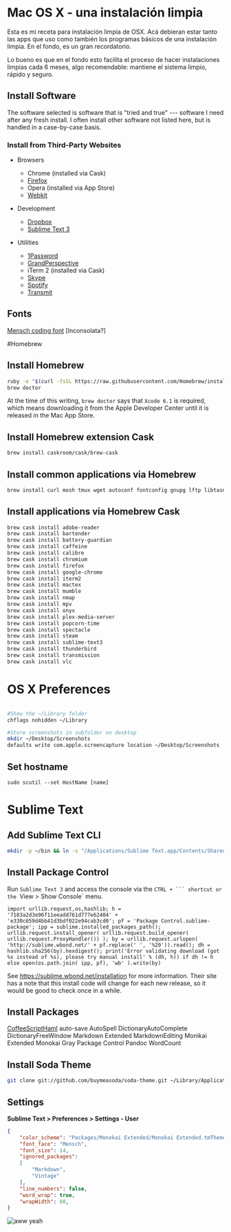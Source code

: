 # Mac OS X - una instalación limpia 

Esta es mi receta para instalación limpia de OSX. Acá debieran estar tanto las apps que uso como también los programas básicos de una instalación limpia. En el fondo, es un gran recordatorio.

Lo bueno es que en el fondo esto facilita el proceso de hacer instalaciones limpias cada 6 meses, algo recomendable: mantiene el sistema limpio, rápido y seguro. 

## Install Software

The software selected is software that is "tried and true" --- software I need after any fresh install. I often install other software not listed here, but is handled in a case-by-case basis.

### Install from Third-Party Websites

* Browsers
	* Chrome (installed via Cask)
	* [Firefox](http://firefox.com)
	* Opera (installed via App Store)
	* [Webkit](http://webkit.org)

* Development
	* [Dropbox](https://www.dropbox.com/install2)
	* [Sublime Text 3](http://www.sublimetext.com/3)

* Utilities
	* [1Password](https://agilebits.com/onepassword/mac)
	* [GrandPerspective](http://grandperspectiv.sourceforge.net/)
	* iTerm 2 (installed via Cask)
	* [Skype](http://www.skype.com/en/download-skype/skype-for-computer/)
	* [Spotify](https://www.spotify.com/us/download/mac/)
	* [Transmit](http://panic.com/transmit)

Fonts
-----
[Mensch coding font](http://robey.lag.net/2010/06/21/mensch-font.html)
[Inconsolata?]

#Homebrew

## Install Homebrew
```bash
ruby -e "$(curl -fsSL https://raw.githubusercontent.com/Homebrew/install/master/install)"
brew doctor
```

At the time of this writing, `brew doctor` says that `Xcode 6.1` is required, which means downloading it from the Apple Developer Center until it is released in the Mac App Store.

## Install Homebrew extension Cask
```bash
brew install caskroom/cask/brew-cask
```

## Install common applications via Homebrew
```bash
brew install curl mosh tmux wget autoconf fontconfig gnupg lftp libtasn1 mutt-patched pkg-config tmux xapian automake freetype gnupg2 libassuan libtiff nagios protobuf tokyo-cabinet xvid bitlbee gd gnutls libevent libusb nagios-plugins pth tor xz bmon gdbm gpg-agent libffi libusb-compat nettle python tree youtube-dl brew-cask gettext gpgme libgcrypt libvo-aacenc notmuch readline urlview dirmngr glib irssi libgpg-error mobile-shell openssl s-lang vim ffmpeg gmime jpeg libksba multimarkdown pcre sqlite wget fish gmp lame libpng mutt pinentry talloc x264
```

## Install applications via Homebrew Cask
```bash
brew cask install adobe-reader
brew cask install bartender
brew cask install battery-guardian
brew cask install caffeine
brew cask install calibre
brew cask install chromium
brew cask install firefox
brew cask install google-chrome
brew cask install iterm2
brew cask install mactex
brew cask install mumble
brew cask install nmap
brew cask install mpv
brew cask install onyx
brew cask install plex-media-server
brew cask install popcorn-time
brew cask install spectacle
brew cask install steam
brew cask install sublime-text3
brew cask install thunderbird  
brew cask install transmission
brew cask install vlc
```

# OS X Preferences

```bash

#Show the ~/Library folder
chflags nohidden ~/Library

#Store screenshots in subfolder on desktop
mkdir ~/Desktop/Screenshots
defaults write com.apple.screencapture location ~/Desktop/Screenshots
```

Set hostname
------------
`sudo scutil --set HostName [name]`

# Sublime Text

Add Sublime Text CLI
--------------------

```bash
mkdir -p ~/bin && ln -s "/Applications/Sublime Text.app/Contents/SharedSupport/bin/subl" ~/bin/subl
```

Install Package Control
-----------------------

Run `Sublime Text 3` and access the console via the `CTRL + ``` shortcut or the `View > Show Console` menu.

```
import urllib.request,os,hashlib; h = '7183a2d3e96f11eeadd761d777e62404' + 'e330c659d4bb41d3bdf022e94cab3cd0'; pf = 'Package Control.sublime-package'; ipp = sublime.installed_packages_path(); urllib.request.install_opener( urllib.request.build_opener( urllib.request.ProxyHandler()) ); by = urllib.request.urlopen( 'http://sublime.wbond.net/' + pf.replace(' ', '%20')).read(); dh = hashlib.sha256(by).hexdigest(); print('Error validating download (got %s instead of %s), please try manual install' % (dh, h)) if dh != h else open(os.path.join( ipp, pf), 'wb' ).write(by)
```

See https://sublime.wbond.net/installation for more information. Their site has a note that this install code will change for each new release, so it would be good to check once in a while.

Install Packages
----------------
[CoffeeScriptHaml](https://github.com/jisaacks/CoffeeScriptHaml)
auto-save
AutoSpell
DictionaryAutoComplete
DictionaryFreeWindow
Markdown Extended
MarkdownEditing
Monikai Extended
Monokai Gray
Package Control
Pandoc
WordCount

Install Soda Theme
----------------------
```bash
git clone git://github.com/buymeasoda/soda-theme.git ~/Library/Application\ Support/Sublime\ Text\ 2/Packages/Theme\ -\ Soda
```

Settings
--------

**Sublime Text > Preferences > Settings - User**

```json
{
    "color_scheme": "Packages/Monokai Extended/Monokai Extended.tmTheme",
    "font_face": "Mensch",
    "font_size": 14,
    "ignored_packages":
    [
        "Markdown",
        "Vintage"
    ],
    "line_numbers": false,
    "word_wrap": true,
    "wrapWidth": 80,
}

```


![aww yeah](http://i.imgur.com/AmFax.gif)
